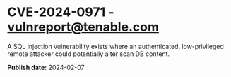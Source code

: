 # CVE-2024-0971 - vulnreport@tenable.com


A SQL injection vulnerability exists where an authenticated, low-privileged remote attacker could potentially alter scan DB content.



**Publish date:** 2024-02-07
